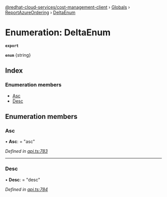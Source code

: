 [@redhat-cloud-services/cost-management-client](../README.md) › [Globals](../globals.md) › [ReportAzureOrdering](../modules/reportazureordering.md) › [DeltaEnum](reportazureordering.deltaenum.md)

# Enumeration: DeltaEnum

**`export`** 

**`enum`** {string}

## Index

### Enumeration members

* [Asc](reportazureordering.deltaenum.md#asc)
* [Desc](reportazureordering.deltaenum.md#desc)

## Enumeration members

###  Asc

• **Asc**: = "asc"

*Defined in [api.ts:783](https://github.com/RedHatInsights/javascript-clients/blob/master/packages/cost-management/api.ts#L783)*

___

###  Desc

• **Desc**: = "desc"

*Defined in [api.ts:784](https://github.com/RedHatInsights/javascript-clients/blob/master/packages/cost-management/api.ts#L784)*
